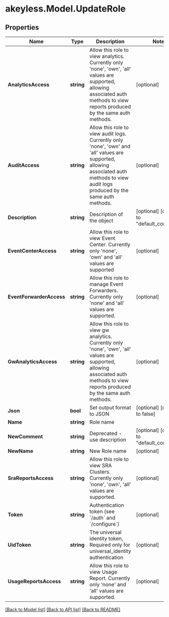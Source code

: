 # akeyless.Model.UpdateRole

## Properties

Name | Type | Description | Notes
------------ | ------------- | ------------- | -------------
**AnalyticsAccess** | **string** | Allow this role to view analytics. Currently only &#39;none&#39;, &#39;own&#39;, &#39;all&#39; values are supported, allowing associated auth methods to view reports produced by the same auth methods. | [optional] 
**AuditAccess** | **string** | Allow this role to view audit logs. Currently only &#39;none&#39;, &#39;own&#39; and &#39;all&#39; values are supported, allowing associated auth methods to view audit logs produced by the same auth methods. | [optional] 
**Description** | **string** | Description of the object | [optional] [default to "default_comment"]
**EventCenterAccess** | **string** | Allow this role to view Event Center. Currently only &#39;none&#39;, &#39;own&#39; and &#39;all&#39; values are supported | [optional] 
**EventForwarderAccess** | **string** | Allow this role to manage Event Forwarders. Currently only &#39;none&#39; and &#39;all&#39; values are supported. | [optional] 
**GwAnalyticsAccess** | **string** | Allow this role to view gw analytics. Currently only &#39;none&#39;, &#39;own&#39;, &#39;all&#39; values are supported, allowing associated auth methods to view reports produced by the same auth methods. | [optional] 
**Json** | **bool** | Set output format to JSON | [optional] [default to false]
**Name** | **string** | Role name | 
**NewComment** | **string** | Deprecated - use description | [optional] [default to "default_comment"]
**NewName** | **string** | New Role name | [optional] 
**SraReportsAccess** | **string** | Allow this role to view SRA Clusters. Currently only &#39;none&#39;, &#39;own&#39;, &#39;all&#39; values are supported. | [optional] 
**Token** | **string** | Authentication token (see &#x60;/auth&#x60; and &#x60;/configure&#x60;) | [optional] 
**UidToken** | **string** | The universal identity token, Required only for universal_identity authentication | [optional] 
**UsageReportsAccess** | **string** | Allow this role to view Usage Report. Currently only &#39;none&#39; and &#39;all&#39; values are supported. | [optional] 

[[Back to Model list]](../README.md#documentation-for-models) [[Back to API list]](../README.md#documentation-for-api-endpoints) [[Back to README]](../README.md)

